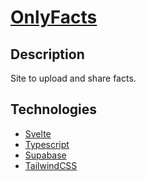 # [OnlyFacts](onlyfacts.vercel.app/)

## Description

Site to upload and share facts.

## Technologies

- [Svelte](https://svelte.dev/)
- [Typescript](https://www.typescriptlang.org/)
- [Supabase](https://supabase.io/)
- [TailwindCSS](https://tailwindcss.com/)
